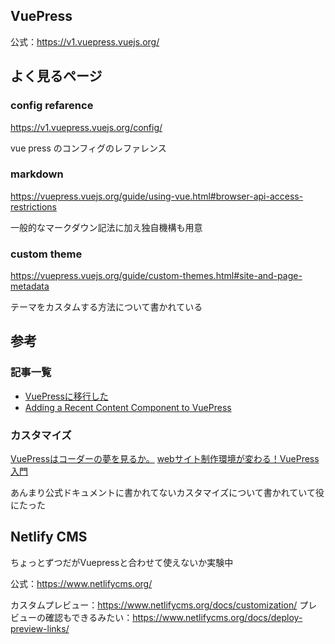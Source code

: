 VuePress
---

公式：https://v1.vuepress.vuejs.org/

## よく見るページ

### config refarence

https://v1.vuepress.vuejs.org/config/

vue press のコンフィグのレファレンス

### markdown

https://vuepress.vuejs.org/guide/using-vue.html#browser-api-access-restrictions

一般的なマークダウン記法に加え独自機構も用意

### custom theme

https://vuepress.vuejs.org/guide/custom-themes.html#site-and-page-metadata

テーマをカスタムする方法について書かれている

## 参考

### 記事一覧

- [VuePressに移行した](https://to-hutohu.com/2018/05/18/migrate-to-vuepress)
- [Adding a Recent Content Component to VuePress](https://www.raymondcamden.com/2018/05/09/adding-a-recent-content-component-to-vuepress)

### カスタマイズ

[VuePressはコーダーの夢を見るか。](https://qiita.com/gollowars/items/845baa30ceb7cc035919)
[webサイト制作環境が変わる！VuePress入門](https://qiita.com/sa-k0/items/4e0fca341b91c1fefe54)

あんまり公式ドキュメントに書かれてないカスタマイズについて書かれていて役にたった

## Netlify CMS

ちょっとずつだがVuepressと合わせて使えないか実験中

公式：https://www.netlifycms.org/

カスタムプレビュー：https://www.netlifycms.org/docs/customization/
プレビューの確認もできるみたい：https://www.netlifycms.org/docs/deploy-preview-links/
